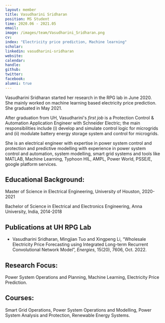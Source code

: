 ```yaml
---
layout: member
title: Vasudharini Sridharan
position: MS Student
time: 2020.06 - 2021.05
email: 
image: /images/team/Vasudharini_Sridharan.png
cv: 
index: "Electricity price prediction, Machine learning"
scholar: 
linkedin: vasudharini-sridharan
website: 
calendar: 
handle: 
github: 
twitter: 
facebook: 
alumni: true
---
```


Vasudharini Sridharan started her research in the RPG lab in June 2020. She mainly worked on machine learning based electricity price prediction. She graduated in May 2021. 

After graduation from UH, Vasudharini's *first job* is a Protection Control & Automation Application Engineer with Schneider Electric; the main responsibilities include (i) develop and simulate control logic for microgrids and (ii) modulate battery energy storage system and control for microgrids.

She is an electrical engineer with expertise in power system control and protection and predictive modelling with experience in power system control and automation, system modelling, smart grid systems and tools like MATLAB,  Machine Learning, Typhoon HIL, AMPL, Power World, PSSE/E, google platform services.

## Educational Background:
Master of Science in Electrical Engineering, University of Houston, 2020-2021

Bachelor of Science in Electrical and Electronics Engineering, Anna University, India, 2014-2018

## Publications at UH RPG Lab 
* Vasudharini Sridharan, Mingjian Tuo and Xingpeng Li, “Wholesale Electricity Price Forecasting using Integrated Long-term Recurrent Convolutional Network Model”, *Energies*, 15(20), 7606, Oct. 2022.


## Research Focus:
Power System Operations and Planning, Machine Learning, Electricity Price Prediction.

## Courses:
Smart Grid Operations, Power System Operations and Modelling, Power System Analysis and Protection, Renewable Energy Systems.

